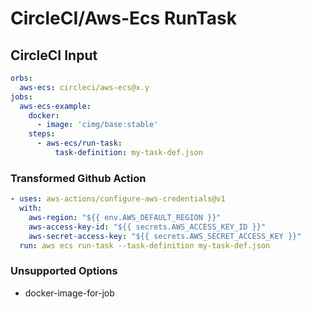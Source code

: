 # CircleCI/Aws-Ecs RunTask

## CircleCI Input

```yaml
orbs:
  aws-ecs: circleci/aws-ecs@x.y
jobs:
  aws-ecs-example:
    docker:
      - image: 'cimg/base:stable'
    steps:
      - aws-ecs/run-task:
          task-definition: my-task-def.json

```

### Transformed Github Action

```yaml
- uses: aws-actions/configure-aws-credentials@v1
  with:
    aws-region: "${{ env.AWS_DEFAULT_REGION }}"
    aws-access-key-id: "${{ secrets.AWS_ACCESS_KEY_ID }}"
    aws-secret-access-key: "${{ secrets.AWS_SECRET_ACCESS_KEY }}"
  run: aws ecs run-task --task-definition my-task-def.json
```

### Unsupported Options

- docker-image-for-job
